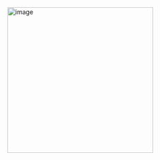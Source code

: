 <img width="329" alt="image" src="https://github.com/user-attachments/assets/f3464541-4c96-4fd0-a7f9-f08ceed47961" />
